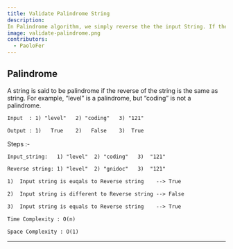 ```yaml
---
title: Validate Palindrome String
description: 
In Palindrome algorithm, we simply reverse the the input String. If the two strig are equals then return True, otherwise, the algorithm returns False.
image: validate-palindrome.png
contributors:
  - PaoloFer
---
```


## Palindrome

A string is said to be palindrome if the reverse of the string is the same as string. For example, “level” is a palindrome, but “coding” is not a palindrome.

```txt
Input  : 1) "level"   2) "coding"   3) "121"  

Output : 1)   True    2)   False    3)  True

```

Steps :-

```txt
Input_string:   1) "level"  2) "coding"   3)  "121"

Reverse string: 1) "level"  2) "gnidoc"   3)  "121"

1)  Input string is euqals to Reverse string    --> True

2)  Input string is different to Reverse string --> False

3)  Input string is equals to Reverse string    --> True
```

```txt
Time Complexity : O(n)
```

```txt
Space Complexity : O(1)
```

---
